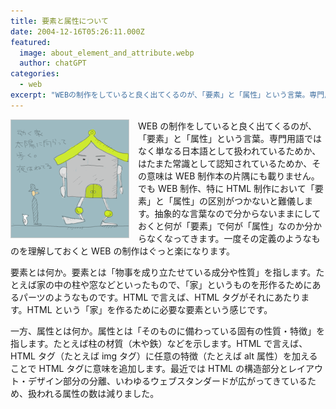 ```yaml
---
title: 要素と属性について
date: 2004-12-16T05:26:11.000Z
featured:
  image: about_element_and_attribute.webp
  author: chatGPT
categories:
  - web
excerpt: "WEBの制作をしていると良く出てくるのが、「要素」と「属性」という言葉。専門用語ではなく単なる日本語として扱われているためか、はたまた常識として認知されているためか、その意味はWEB制作本の片隅にも載りません。でもWEB制作、特にHTML制作において「要素」と「属性」の区別がつかないと難儀します。抽象的な言葉なので分からないままにしておくと何が「要素」で何が「属性」なのか分からなくなってきます。一度その定義のようなものを理解しておくとWEBの制作はぐっと楽になります。"
---
```


<img src="/assets/i/web/001.gif" alt="" style="float:left; margin-right:1em;">

WEB の制作をしていると良く出てくるのが、「要素」と「属性」という言葉。専門用語ではなく単なる日本語として扱われているためか、はたまた常識として認知されているためか、その意味は WEB 制作本の片隅にも載りません。でも WEB 制作、特に HTML 制作において「要素」と「属性」の区別がつかないと難儀します。抽象的な言葉なので分からないままにしておくと何が「要素」で何が「属性」なのか分からなくなってきます。一度その定義のようなものを理解しておくと WEB の制作はぐっと楽になります。

要素とは何か。要素とは「物事を成り立たせている成分や性質」を指します。たとえば家の中の柱や窓などといったもので、「家」というものを形作るためにあるパーツのようなものです。HTML で言えば、HTML タグがそれにあたります。HTML という「家」を作るために必要な要素という感じです。

一方、属性とは何か。属性とは「そのものに備わっている固有の性質・特徴」を指します。たとえば柱の材質（木や鉄）などを示します。HTML で言えば、HTML タグ（たとえば img タグ）に任意の特徴（たとえば alt 属性）を加えることで HTML タグに意味を追加します。最近では HTML の構造部分とレイアウト・デザイン部分の分離、いわゆるウェブスタンダードが広がってきているため、扱われる属性の数は減りました。
